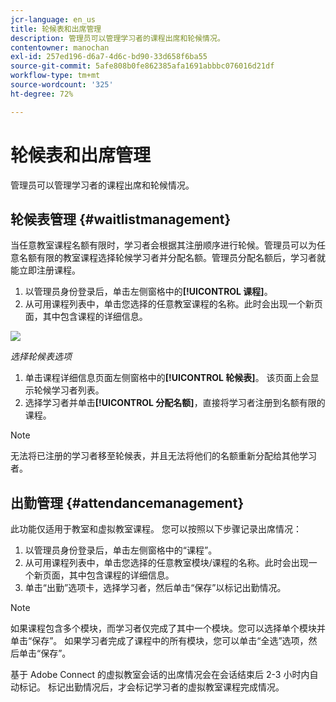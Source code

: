 ```yaml
---
jcr-language: en_us
title: 轮候表和出席管理
description: 管理员可以管理学习者的课程出席和轮候情况。
contentowner: manochan
exl-id: 257ed196-d6a7-4d6c-bd90-33d658f6ba55
source-git-commit: 5afe808b0fe862385afa1691abbbc076016d21df
workflow-type: tm+mt
source-wordcount: '325'
ht-degree: 72%

---
```


# 轮候表和出席管理

管理员可以管理学习者的课程出席和轮候情况。

## 轮候表管理 {#waitlistmanagement}

当任意教室课程名额有限时，学习者会根据其注册顺序进行轮候。管理员可以为任意名额有限的教室课程选择轮候学习者并分配名额。管理员分配名额后，学习者就能立即注册课程。

1. 以管理员身份登录后，单击左侧窗格中的&#x200B;**[!UICONTROL 课程]**。
1. 从可用课程列表中，单击您选择的任意教室课程的名称。此时会出现一个新页面，其中包含课程的详细信息。

![](assets/waitlist-and-attendance-mgmnt.png)

*选择轮候表选项*

1. 单击课程详细信息页面左侧窗格中的&#x200B;**[!UICONTROL 轮候表]**。 该页面上会显示轮候学习者列表。
1. 选择学习者并单击&#x200B;**[!UICONTROL 分配名额]**，直接将学习者注册到名额有限的课程。

>[!NOTE]
>
>无法将已注册的学习者移至轮候表，并且无法将他们的名额重新分配给其他学习者。

## 出勤管理 {#attendancemanagement}

此功能仅适用于教室和虚拟教室课程。 您可以按照以下步骤记录出席情况：

1. 以管理员身份登录后，单击左侧窗格中的“课程”。
1. 从可用课程列表中，单击您选择的任意教室模块/课程的名称。此时会出现一个新页面，其中包含课程的详细信息。
1. 单击“出勤”选项卡，选择学习者，然后单击“保存”以标记出勤情况。

>[!NOTE]
>
>如果课程包含多个模块，而学习者仅完成了其中一个模块。您可以选择单个模块并单击“保存”。 如果学习者完成了课程中的所有模块，您可以单击“全选”选项，然后单击“保存”。

基于 Adobe Connect 的虚拟教室会话的出席情况会在会话结束后 2-3 小时内自动标记。 标记出勤情况后，才会标记学习者的虚拟教室课程完成情况。

